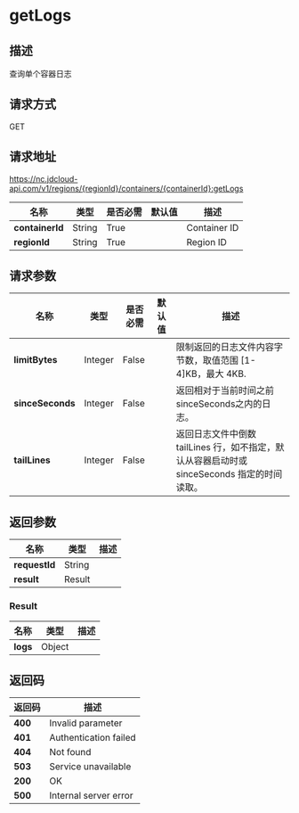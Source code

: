 # getLogs


## 描述
查询单个容器日志


## 请求方式
GET

## 请求地址
https://nc.jdcloud-api.com/v1/regions/{regionId}/containers/{containerId}:getLogs

|名称|类型|是否必需|默认值|描述|
|---|---|---|---|---|
|**containerId**|String|True||Container ID|
|**regionId**|String|True||Region ID|

## 请求参数
|名称|类型|是否必需|默认值|描述|
|---|---|---|---|---|
|**limitBytes**|Integer|False||限制返回的日志文件内容字节数，取值范围 [1-4]KB，最大 4KB.<br>|
|**sinceSeconds**|Integer|False||返回相对于当前时间之前sinceSeconds之内的日志。<br>|
|**tailLines**|Integer|False||返回日志文件中倒数 tailLines 行，如不指定，默认从容器启动时或 sinceSeconds 指定的时间读取。<br>|


## 返回参数
|名称|类型|描述|
|---|---|---|
|**requestId**|String||
|**result**|Result||


### Result
|名称|类型|描述|
|---|---|---|
|**logs**|Object||

## 返回码
|返回码|描述|
|---|---|
|**400**|Invalid parameter|
|**401**|Authentication failed|
|**404**|Not found|
|**503**|Service unavailable|
|**200**|OK|
|**500**|Internal server error|
